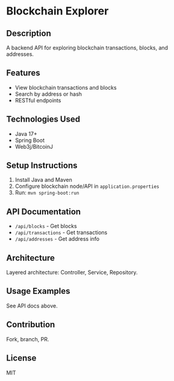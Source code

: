 # Blockchain Explorer

## Description
A backend API for exploring blockchain transactions, blocks, and addresses.

## Features
- View blockchain transactions and blocks
- Search by address or hash
- RESTful endpoints

## Technologies Used
- Java 17+
- Spring Boot
- Web3j/BitcoinJ

## Setup Instructions
1. Install Java and Maven
2. Configure blockchain node/API in `application.properties`
3. Run: `mvn spring-boot:run`

## API Documentation
- `/api/blocks` - Get blocks
- `/api/transactions` - Get transactions
- `/api/addresses` - Get address info

## Architecture
Layered architecture: Controller, Service, Repository.

## Usage Examples
See API docs above.

## Contribution
Fork, branch, PR.

## License
MIT
